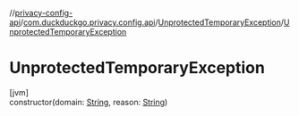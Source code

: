 //[privacy-config-api](../../../index.md)/[com.duckduckgo.privacy.config.api](../index.md)/[UnprotectedTemporaryException](index.md)/[UnprotectedTemporaryException](-unprotected-temporary-exception.md)

# UnprotectedTemporaryException

[jvm]\
constructor(domain: [String](https://kotlinlang.org/api/latest/jvm/stdlib/kotlin/-string/index.html), reason: [String](https://kotlinlang.org/api/latest/jvm/stdlib/kotlin/-string/index.html))
